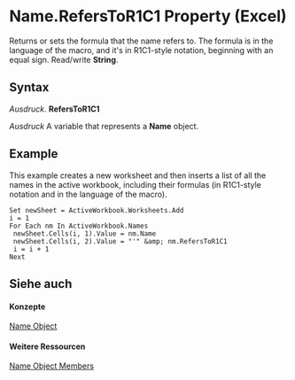 
# Name.RefersToR1C1 Property (Excel)

Returns or sets the formula that the name refers to. The formula is in the language of the macro, and it's in R1C1-style notation, beginning with an equal sign. Read/write  **String**.


## Syntax

 _Ausdruck_. **RefersToR1C1**

 _Ausdruck_ A variable that represents a **Name** object.


## Example

This example creates a new worksheet and then inserts a list of all the names in the active workbook, including their formulas (in R1C1-style notation and in the language of the macro).


```
Set newSheet = ActiveWorkbook.Worksheets.Add 
i = 1 
For Each nm In ActiveWorkbook.Names 
 newSheet.Cells(i, 1).Value = nm.Name 
 newSheet.Cells(i, 2).Value = "'" &amp; nm.RefersToR1C1 
 i = i + 1 
Next
```


## Siehe auch


#### Konzepte


[Name Object](cfedb297-ac0d-dff0-99c7-6927cc5f31ed.md)
#### Weitere Ressourcen


[Name Object Members](http://msdn.microsoft.com/library/7c35e8e8-4f81-7cec-da3e-faf738903726%28Office.15%29.aspx)